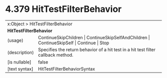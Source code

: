 <html dir="LTR" xmlns:mshelp="http://msdn.microsoft.com/mshelp" xmlns:ddue="http://ddue.schemas.microsoft.com/authoring/2003/5" xmlns:xlink="http://www.w3.org/1999/xlink" xmlns:tool="http://www.microsoft.com/tooltip">

<body>
 <input type="hidden" id="userDataCache" class="userDataStyle">
 <input type="hidden" id="hiddenScrollOffset">
 <img id="dropDownImage" style="display:none; height:0; width:0;" src="../local/drpdown.gif">
 <img id="dropDownHoverImage" style="display:none; height:0; width:0;" src="../local/drpdown_orange.gif">
 <img id="collapseImage" style="display:none; height:0; width:0;" src="../local/collapse.gif">
 <img id="expandImage" style="display:none; height:0; width:0;" src="../local/exp.gif">
 <img id="collapseAllImage" style="display:none; height:0; width:0;" src="../local/collall.gif">
 <img id="expandAllImage" style="display:none; height:0; width:0;" src="../local/expall.gif">
 <img id="copyImage" style="display:none; height:0; width:0;" src="../local/copycode.gif">
 <img id="copyHoverImage" style="display:none; height:0; width:0;" src="../local/copycodeHighlight.gif">
 <div id="header"><h1 class="heading">4.379 HitTestFilterBehavior</h1></div>

 <div id="mainSection">
 <div id="mainBody">
 <div id="allHistory" class="saveHistory" onsave="saveAll()" onload="loadAll()"></div>
 <p xmlns:wsd="http://wsdev.schemas.microsoft.com/authoring/2008/2" xmlns:msxsl="urn:schemas-microsoft-com:xslt" xmlns:script="urn:script" xmlns:build="urn:build">
 </p>
 <div id="sectionSection0" class="section" name="collapseableSection">
 <content xmlns="http://ddue.schemas.microsoft.com/authoring/2003/5" xmlns:wsd="http://wsdev.schemas.microsoft.com/authoring/2008/2" xmlns:msxsl="urn:schemas-microsoft-com:xslt" xmlns:script="urn:script" xmlns:build="urn:build">
 </content>
 </div>
 <div id="sectionSection1" class="section" name="collapseableSection">
 <content xmlns="http://ddue.schemas.microsoft.com/authoring/2003/5" xmlns:wsd="http://wsdev.schemas.microsoft.com/authoring/2008/2" xmlns:msxsl="urn:schemas-microsoft-com:xslt" xmlns:script="urn:script" xmlns:build="urn:build">
 <table class="ProtocolAuthoredTable" xmlns="">
 <tr><td colspan="2">
<mshelp:link keywords="c0d383e4-fcdb-4546-a06b-81c262fe2a5e" tabindex="0">x:Object</mshelp:link> &gt; <mshelp:link keywords="111f9a95-8d5b-40ab-b6c4-9df5e838cc8d" tabindex="0">HitTestFilterBehavior</mshelp:link> </td>
 </tr>
 <tr><td colspan="2">
 <b>HitTestFilterBehavior</b> </td>
 </tr>
 <tr><td><div class="indent0">(usage)</div></td>
 <td><mshelp:link keywords="b908bfbf-5114-46e2-918d-7aff35c25bb7" tabindex="0">ContinueSkipChildren</mshelp:link> | <mshelp:link keywords="b908bfbf-5114-46e2-918d-7aff35c25bb7" tabindex="0">ContinueSkipSelfAndChildren</mshelp:link> | <mshelp:link keywords="b908bfbf-5114-46e2-918d-7aff35c25bb7" tabindex="0">ContinueSkipSelf</mshelp:link> | <mshelp:link keywords="b908bfbf-5114-46e2-918d-7aff35c25bb7" tabindex="0">Continue</mshelp:link> | <mshelp:link keywords="b908bfbf-5114-46e2-918d-7aff35c25bb7" tabindex="0">Stop</mshelp:link></td>
 </tr>
 <tr><td><div class="indent0">(description)</div></td>
 <td>Specifies the return behavior of a hit test in a hit test filter callback method.</td>
 </tr>
 <tr><td><div class="indent0">[is nullable]</div></td>
 <td>false</td>
 </tr>
 <tr><td><div class="indent0">[text syntax]</div></td>
 <td><mshelp:link keywords="b908bfbf-5114-46e2-918d-7aff35c25bb7" tabindex="0">HitTestFilterBehaviorSyntax</mshelp:link></td>
 </tr>
</table>
 </content>
 </div>
 <!--[if gte IE 5]>
 <tool:tip element="languageFilterToolTip" avoidmouse="false"/>
 <![endif]-->
 </div>
 <a name="feedback"></a><span></span>
 </div>
</body></html>
